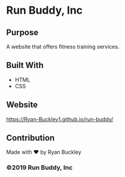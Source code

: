 # Run Buddy, Inc

## Purpose
A website that offers fitness training services. 

## Built With
* HTML
* CSS

## Website
https://Ryan-Buckley1.github.io/run-buddy/

## Contribution
Made with ❤️ by Ryan Buckley

### ©️2019 Run Buddy, Inc 
